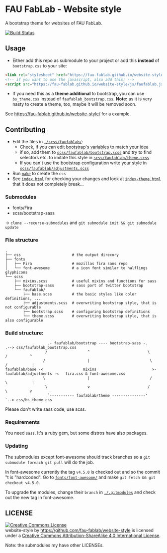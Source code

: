 FAU FabLab - Website style
==========================

A bootstrap theme for websites of FAU FabLab.

[![Build Status](https://travis-ci.org/fau-fablab/website-style.svg)](https://travis-ci.org/fau-fablab/website-style)

Usage
-----

 - Either add this repo as submodule to your project or add this **instead** of `bootstrap.css` to your site:

```html
<link rel="stylesheet" href="https://fau-fablab.github.io/website-style/css/faufablab_bootstrap.css" type="text/css" >
<!-- if you want to use the javascript, also add this: -->
<script src="https://fau-fablab.github.io/website-style/js/faufablab.js"></script>
```

 - If you need this as a **theme additional** to bootstrap, you can use `bs_theme.css` instead of `faufablab_bootstrap.css`.
   **Note:** as it is very nasty to create a theme, too, maybe it will be removed soon.

See https://fau-fablab.github.io/website-style/ for a example.

Contributing
------------

 - Edit the files in [`./scss/faufablab/`](./scss/faufablab):
   - Check, if you can edit [bootstrap's variables](https://getbootstrap.com/customize/#less-variables) to match your idea
   - if so, add them to [`scss/faufablab/bootstrap.scss`](scss/faufablab/bootstrap.scss) and try to find selectors etc. to imitate this style in [`scss/faufablab/theme.scss`](scss/faufablab/theme.scss)
   - If you can't use the bootstrap configuration write your style in [`scss/faufablab/adjustments.scss`](scss/faufablab/adjustments.scss)
 - Run [`make`](Makefile) to create the `css`
 - See [`index.html`](index.html) for checking your changes and look at [`index-theme.html`](index-theme.html) that it does not completely break...

### Submodules

 - fonts/Fira
 - scss/bootstrap-sass

-> `clone --recurse-submodules` and `git submodule init && git submodule update`

### File structure

```tree
.
├── css                       # the output direcory
├── fonts
│   ├── Fira                  # mozillas fira sans repo
│   └── font-awesome          # a icon font similar to halflings glyphicons
└── scss
    ├── mixins.scss           # useful mixins and functions for sass
    ├── bootstrap-sass        # sass port of twitter bootstrap
    └── faufablab/
        ├── base.scss         # the basic styles like color definitions, ...
        ├── adjustments.scss  # overwriting bootstrap style, that is not configurable
        ├── bootstrap.scss    # configuring bootstrap definitions
        └── theme.scss        # overwriting bootstrap style, that is also configurable
```

### Build structure:

```
                   .- faufablab/bootstrap ---- bootstrap-sass -.                               .--> css/faufablab_bootstrap.css
                  /                  ^                          \                             /          ^ 
                 /                   |                           \                           /           |
faufablab/base -<                  mixins                         >- faufablab/adjustments -<   fira.css & font-awesome.css
                 \                   |                           /                           \           |
                  \                  v                          /                             \          v
                   `----------- faufablab/theme ---------------'                               `--> css/bs_theme.css
```

Please don't write sass code, use scss.

### Requirements

You need `sass`. It's a ruby gem, but some distros have also packages.

### Updating

The submodules except font-awesome should track branches so a `git submodule foreach git pull` will do the job.

In font-awesome currently the tag `v4.5.0` is checked out and so the commit "t is "hardcoded". Go to [`fonts/font-awesome/`](fonts/font-awesome) and make `git fetch && git checkout v4.5.0`.

To upgrade the modules, change their `branch` in [`./.gitmodules`](.gitmodules) and check out the new tag in font-awesome.

LICENSE
-------
<a rel="license" href="http://creativecommons.org/licenses/by-sa/4.0/"><img alt="Creative Commons License" style="border-width:0" src="https://i.creativecommons.org/l/by-sa/4.0/88x31.png" /></a><br /><span xmlns:dct="http://purl.org/dc/terms/" property="dct:title">website-style</span> by <a xmlns:cc="http://creativecommons.org/ns#" href="https://github.com/fau-fablab/website-style" property="cc:attributionName" rel="cc:attributionURL">https://github.com/fau-fablab/website-style</a> is licensed under a <a rel="license" href="http://creativecommons.org/licenses/by-sa/4.0/">Creative Commons Attribution-ShareAlike 4.0 International License</a>.

Note: the submodules my have other LICENSEs.
